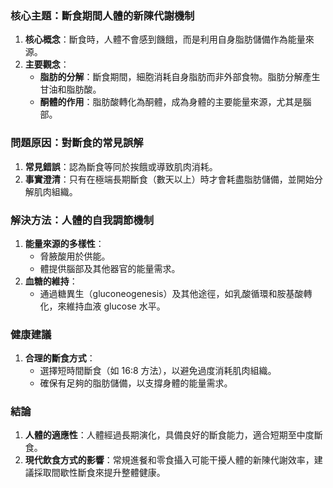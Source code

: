 ### 核心主題：斷食期間人體的新陳代謝機制  
1. **核心概念**：斷食時，人體不會感到饑餓，而是利用自身脂肪儲備作為能量來源。  
2. **主要觀念**：  
   - **脂肪的分解**：斷食期間，細胞消耗自身脂肪而非外部食物。脂肪分解產生甘油和脂肪酸。  
   - **酮體的作用**：脂肪酸轉化為酮體，成為身體的主要能量來源，尤其是腦部。  

### 問題原因：對斷食的常見誤解  
1. **常見錯誤**：認為斷食等同於挨餓或導致肌肉消耗。  
2. **事實澄清**：只有在極端長期斷食（數天以上）時才會耗盡脂肪儲備，並開始分解肌肉組織。  

### 解決方法：人體的自我調節機制  
1. **能量來源的多樣性**：  
   - 脅腋酸用於供能。  
   - 體提供腦部及其他器官的能量需求。  
2. **血糖的維持**：  
   - 通過糖異生（gluconeogenesis）及其他途徑，如乳酸循環和胺基酸轉化，來維持血液 glucose 水平。  

### 健康建議  
1. **合理的斷食方式**：  
   - 選擇短時間斷食（如 16:8 方法），以避免過度消耗肌肉組織。  
   - 確保有足夠的脂肪儲備，以支撐身體的能量需求。  

### 結論  
1. **人體的適應性**：人體經過長期演化，具備良好的斷食能力，適合短期至中度斷食。  
2. **現代飲食方式的影響**：常規進餐和零食攝入可能干擾人體的新陳代謝效率，建議採取間歇性斷食來提升整體健康。